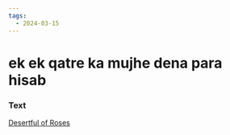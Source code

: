 ```yaml
---
tags:
  - 2024-03-15
---
```

# ek ek qatre ka mujhe dena para hisab

### Text
[Desertful of Roses](https://franpritchett.com/00ghalib/016/index_016.html)

